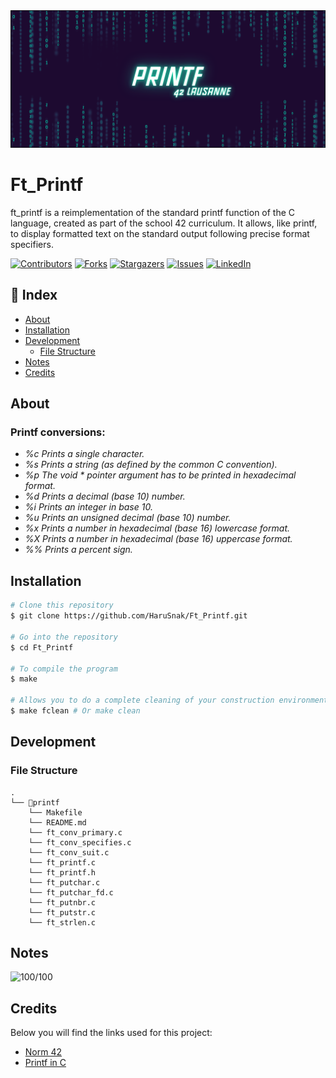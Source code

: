 <img src="readme/printf.png" alt="printf" width="900"/>

# Ft_Printf
ft_printf is a reimplementation of the standard printf function of the C language, created as part of the school 42 curriculum. It allows, like printf, to display formatted text on the standard output following precise format specifiers.

[![Contributors][contributors-shield]][contributors-url]
[![Forks][forks-shield]][forks-url]
[![Stargazers][stars-shield]][stars-url]
[![Issues][issues-shield]][issues-url]
[![LinkedIn][linkedin-shield]][linkedin-url]

## 📒 Index

- [About](#about)
- [Installation](#installation)
- [Development](#development)
  - [File Structure](#file-structure)
- [Notes](#notes)
- [Credits](#credits)

## About
### **Printf conversions:**

* *%c Prints a single character.*
* *%s Prints a string (as defined by the common C convention).*
* *%p The void * pointer argument has to be printed in hexadecimal format.*
* *%d Prints a decimal (base 10) number.*
* *%i Prints an integer in base 10.*
* *%u Prints an unsigned decimal (base 10) number.*
* *%x Prints a number in hexadecimal (base 16) lowercase format.*
* *%X Prints a number in hexadecimal (base 16) uppercase format.*
* *%% Prints a percent sign.*

## Installation
```bash
# Clone this repository
$ git clone https://github.com/HaruSnak/Ft_Printf.git

# Go into the repository
$ cd Ft_Printf

# To compile the program
$ make

# Allows you to do a complete cleaning of your construction environment
$ make fclean # Or make clean
```

## Development

### File Structure

```
.
└── 📁printf
    └── Makefile
    └── README.md
    └── ft_conv_primary.c
    └── ft_conv_specifies.c
    └── ft_conv_suit.c
    └── ft_printf.c
    └── ft_printf.h
    └── ft_putchar.c
    └── ft_putchar_fd.c
    └── ft_putnbr.c
    └── ft_putstr.c
    └── ft_strlen.c
```

## Notes
<p align="left">
    <img src="https://image.noelshack.com/fichiers/2024/11/2/1710273269-100.png"
         alt="100/100" width="180" height="184">
</p>

## Credits

Below you will find the links used for this project:

- [Norm 42](https://cdn.intra.42.fr/pdf/pdf/960/norme.en.pdf)
- [Printf in C](https://www.tutorialspoint.com/c_standard_library/c_function_printf.htm)

[contributors-shield]: https://img.shields.io/github/contributors/HaruSnak/Ft_Printf.svg?style=for-the-badge
[contributors-url]: https://github.com/HaruSnak/Ft_Printf/graphs/contributors
[forks-shield]: https://img.shields.io/github/forks/HaruSnak/Ft_Printf.svg?style=for-the-badge
[forks-url]: https://github.com/HaruSnak/Ft_Printf/network/members
[stars-shield]: https://img.shields.io/github/stars/HaruSnak/Ft_Printf.svg?style=for-the-badge
[stars-url]: https://github.com/HaruSnak/Ft_Printf/stargazers
[issues-shield]: https://img.shields.io/github/issues/HaruSnak/Ft_Printf.svg?style=for-the-badge
[issues-url]: https://github.com/HaruSnak/Ft_Printf/issues
[linkedin-shield]: https://img.shields.io/badge/-LinkedIn-black.svg?style=for-the-badge&logo=linkedin&colorB=555
[linkedin-url]: https://www.linkedin.com/in/shany-moreno-5a863b2aa
